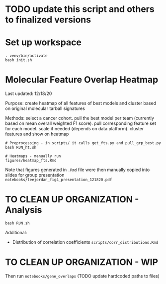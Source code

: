 # TODO update this script and others to finalized versions

# Set up workspace

```
. venv/bin/activate
bash init.sh
```
# Molecular Feature Overlap Heatmap

Last updated: 12/18/20

Purpose: create heatmap of all features of best models and cluster based on original molecular tarball signatures

Methods: select a cancer cohort. pull the best model per team (currently based on mean overall weighted F1 score). pull corresponding feature set for each model. scale if needed (depends on data platform). cluster features and show on heatmap

```
# Preprocessing - in scripts/ it calls get_fts.py and pull_grp_best.py
bash RUN_ht.sh

# Heatmaps - manually run
figures/heatmap_fts.Rmd
```

Note that figures generated in `.Rmd` file were then manually copied into slides for group presentation `notebooks/leejordan_fig4_presentation_121820.pdf`

# TO CLEAN UP ORGANIZATION - Analysis

```
bash RUN.sh
```

Additional:

+ Distribution of correlation coefficients `scripts/corr_distributions.Rmd`


# TO CLEAN UP ORGANIZATION - WIP

Then run `notebooks/gene_overlaps` (TODO update hardcoded paths to files)
